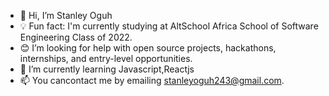 - 👋 Hi, I’m Stanley Oguh
- 💡 Fun fact: I'm currently studying at AltSchool Africa School of Software Engineering Class of 2022.
- 😊 I’m looking for help with open source projects, hackathons, internships, and entry-level opportunities.
- 🌱 I’m currently learning Javascript,Reactjs 
- 📫 You cancontact me by emailing stanleyoguh243@gmail.com.


